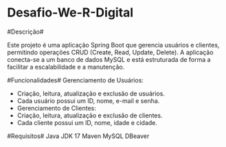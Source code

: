 # Desafio-We-R-Digital

#Descrição#

Este projeto é uma aplicação Spring Boot que gerencia usuários e clientes, permitindo operações CRUD (Create, Read, Update, Delete). A aplicação conecta-se a um banco de dados MySQL e está estruturada de forma a facilitar a escalabilidade e a manutenção.

#Funcionalidades#
Gerenciamento de Usuários:

- Criação, leitura, atualização e exclusão de usuários.
- Cada usuário possui um ID, nome, e-mail e senha.
- Gerenciamento de Clientes:
- Criação, leitura, atualização e exclusão de clientes.
- Cada cliente possui um ID, nome, idade e cidade.

#Requisitos#
Java JDK 17
Maven
MySQL
DBeaver 

